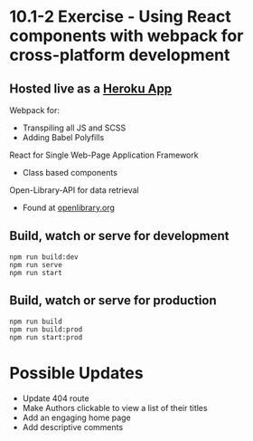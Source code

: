 # 10.1-2 Exercise - Using React components with webpack for cross-platform development
## Hosted live as a [Heroku App](https://curtis-slone-open-lib.herokuapp.com/)
Webpack for:
- Transpiling all JS and SCSS
- Adding Babel Polyfills

React for Single Web-Page Application Framework
- Class based components

Open-Library-API for data retrieval
- Found at [openlibrary.org](https://openlibrary.org/)

## Build, watch or serve for development
```console
npm run build:dev
npm run serve
npm run start
````

## Build, watch or serve for production
```console
npm run build
npm run build:prod
npm run start:prod
````

# Possible Updates
- Update 404 route
- Make Authors clickable to view a list of their titles
- Add an engaging home page
- Add descriptive comments